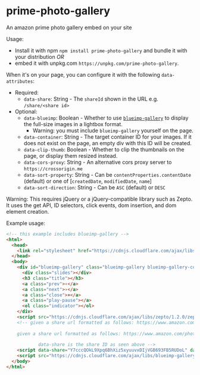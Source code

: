 # prime-photo-gallery
An amazon prime photo gallery embed on your site

Usage:

- Install it with npm `npm install prime-photo-gallery` and bundle it with your distribution *OR*
- embed it with unpkg.com `https://unpkg.com/prime-photo-gallery`.

When it's on your page, you can configure it with the following `data-attributes`:

- Required:
  - `data-share`: String - The `shareId` shown in the URL e.g. `/share/<share id>`
- Optional:
  - `data-blueimp`: Boolean - Whether to use [`blueimp-gallery`](https://github.com/blueimp/Gallery) to display the full-size images in a lightbox format.
    - Warning: you must include `blueimp-gallery` yourself on the page.
  - `data-container`: String - The target container ID for your images. If it does not exist on the page, an empty div with this ID will be created.
  - `data-clip-thumb`: Boolean - Whether to clip the thumbnails on the page, or display them resized instead.
  - `data-cors-proxy`: String - An alternative cors proxy server to `https://crossorigin.me`
  - `data-sort-property`: String - Can be `contentProperties.contentDate` (default) or one of [`createdDate`, `modifiedDate`, `name`]
  - `data-sort-direction`: String - Can be `ASC` (default) or `DESC`

Warning: This requires jQuery or a jQuery-compatible library such as Zepto.
It uses the get API, ID selectors, click events, dom insertion, and dom element creation.


Example usage:

```html
<!-- this example includes blueimp-gallery -->
<html>
  <head>
    <link rel="stylesheet" href="https://cdnjs.cloudflare.com/ajax/libs/blueimp-gallery/2.21.3/css/blueimp-gallery.min.css">
  </head>
  <body>
    <div id="blueimp-gallery" class="blueimp-gallery blueimp-gallery-controls" data-continuous="true" data-toggle-controls-on-return="true" data-toggle-slideshow-on-space="true" data-enable-keyboard-navigation="true" data-close-on-escape="true" data-close-on-slide-click="true">
      <div class="slides"></div>
      <h3 class="title"></h3>
      <a class="prev">‹</a>
      <a class="next">›</a>
      <a class="close">×</a>
      <a class="play-pause"></a>
      <ol class="indicator"></ol>
    </div>
    <script src="https://cdnjs.cloudflare.com/ajax/libs/zepto/1.2.0/zepto.min.js"></script>
    <!-- given a share url formatted as follows: https://www.amazon.com/clouddrive/share/Y7cccQOkL9Xpq6BhXiz5xyuuvxDIjVGB693FB5RUDoL/album/Zl_RlStPSXuIp4i6Urs4Mg?_encoding=UTF8&*Version*=1&*entries*=0&mgh=1 
                                                                                         ^          this is the share ID           ^
    given a share url formatted as follows: https://www.amazon.com/photos/share/Y7cccQOkL9Xpq6BhXiz5xyuuvxDIjVGB693FB5RUDoL
                                                                                ^          this is the share ID           ^
            data-share is the share ID as seen above -->
    <script data-share="Y7cccQOkL9Xpq6BhXiz5xyuuvxDIjVGB693FB5RUDoL" data-blueimp data-container="pics" src="https://unpkg.com/prime-photo-gallery"></script>
    <script src="https://cdnjs.cloudflare.com/ajax/libs/blueimp-gallery/2.21.3/js/blueimp-gallery.min.js"></script>
  </body>
</html>

```
